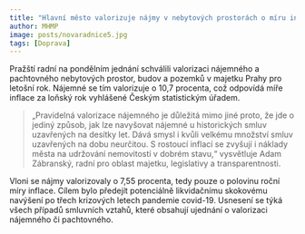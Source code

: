 ```yaml
---
title: "Hlavní město valorizuje nájmy v nebytových prostorách o míru inflace za rok 2023"
author: MHMP
image: posts/novaradnice5.jpg
tags: [Doprava]
---
```

 
Pražští radní na pondělním jednání schválili valorizaci nájemného a pachtovného nebytových prostor, budov a pozemků v majetku Prahy pro letošní rok. Nájemné se tím valorizuje o 10,7 procenta, což odpovídá míře inflace za loňský rok vyhlášené Českým statistickým úřadem.

> „Pravidelná valorizace nájemného je důležitá mimo jiné proto, že jde o jediný způsob, jak lze navyšovat nájemné u historických smluv uzavřených na desítky let. Dává smysl i kvůli velkému množství smluv uzavřených na dobu neurčitou. S rostoucí inflací se zvyšují i náklady města na udržování nemovitostí v dobrém stavu,“ vysvětluje Adam Zábranský, radní pro oblast majetku, legislativy a transparentnosti.

Vloni se nájmy valorizovaly o 7,55 procenta, tedy pouze o polovinu roční míry inflace. Cílem bylo předejít potenciálně likvidačnímu skokovému navýšení po třech krizových letech pandemie covid-19. Usnesení se týká všech případů smluvních vztahů, které obsahují ujednání o valorizaci nájemného či pachtovného.
